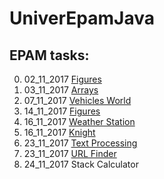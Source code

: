 # UniverEpamJava
EPAM tasks:
----
0. 02_11_2017 [Figures](https://github.com/YanaBiliaieva/UniverEpamJava/tree/master/src/main/java/task0_02_11_2017_Figures)
1. 03_11_2017 [Arrays](https://github.com/YanaBiliaieva/UniverEpamJava/tree/master/src/main/java/task1_03_11_2017_Arrays)
2. 07_11_2017 [Vehicles World](https://github.com/YanaBiliaieva/UniverEpamJava/tree/master/src/main/java/task2_07_11_2017_VehiclesWorld)
3. 14_11_2017 [Figures](https://github.com/YanaBiliaieva/UniverEpamJava/tree/master/src/main/java/task3_14_11_2017_Figures)
4. 16_11_2017 [Weather Station](https://github.com/YanaBiliaieva/UniverEpamJava/tree/master/src/main/java/task4_16_11_2017_WeatherStation)
5. 16_11_2017 [Knight](https://github.com/YanaBiliaieva/UniverEpamJava/tree/master/src/main/java/task5_16_11_2017_Knight)
6. 23_11_2017 [Text Processing](https://github.com/YanaBiliaieva/UniverEpamJava/tree/master/src/main/java/task6_23_11_2017_TextProcessing)
7. 23_11_2017 [URL Finder](https://github.com/YanaBiliaieva/UniverEpamJava/tree/master/src/main/java/task7_23_11_2017_URLFinder)
8. 24_11_2017 Stack Calculator

